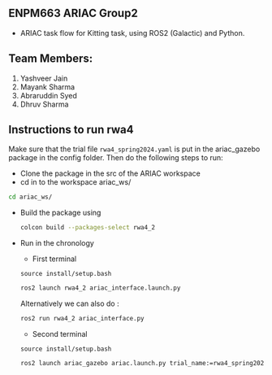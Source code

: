 ## ENPM663 ARIAC Group2
* ARIAC task flow for Kitting task, using ROS2 (Galactic) and Python.

## Team Members:
1. Yashveer Jain
2. Mayank Sharma
3. Abraruddin Syed
4. Dhruv Sharma

## Instructions to run rwa4 
Make sure that the trial file `rwa4_spring2024.yaml` is put in the ariac_gazebo package in the config folder. Then do the following steps to run:
* Clone the package in the src of the ARIAC workspace
* cd in to the workspace ariac_ws/
```bash
cd ariac_ws/
``` 
* Build the package using
  ```bash
  colcon build --packages-select rwa4_2

  ```
* Run in the chronology
  - First terminal
  ```
  source install/setup.bash
  ```
  ```bash
  ros2 launch rwa4_2 ariac_interface.launch.py 
  ```
  Alternatively we can also do :
  ```bash
  ros2 run rwa4_2 ariac_interface.py
  ```

  - Second terminal
  ```
  source install/setup.bash
  ```
  ```bash
  ros2 launch ariac_gazebo ariac.launch.py trial_name:=rwa4_spring2024 sensor_name:=sensors.yaml
  ```


